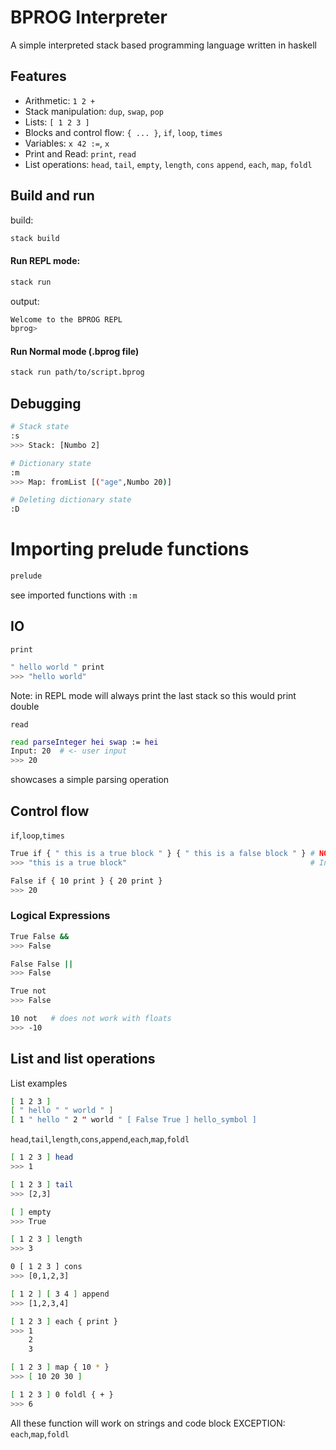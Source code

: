 # BPROG Interpreter

A simple interpreted stack based programming language written in haskell

## Features
- Arithmetic: `1 2 +`
- Stack manipulation: `dup`, `swap`, `pop`
- Lists: `[ 1 2 3 ]`
- Blocks and control flow: `{ ... }`, `if`, `loop`, `times`
- Variables: `x 42 :=`, `x`
- Print and Read: `print`, `read`
- List operations: `head`, `tail`, `empty`, `length`, `cons` `append`, `each`, `map`, `foldl`

## Build and run
build:
```bash
stack build
```
#### Run REPL mode:
```bash
stack run
```
output:
```bash
Welcome to the BPROG REPL
bprog>
```
#### Run Normal mode (.bprog file)
```bash
stack run path/to/script.bprog
```
## Debugging
```bash
# Stack state
:s
>>> Stack: [Numbo 2]

# Dictionary state
:m
>>> Map: fromList [("age",Numbo 20)]

# Deleting dictionary state
:D
```
# Importing prelude functions
```bash
prelude
```
see imported functions with `:m`

## IO

`print`
```bash
" hello world " print
>>> "hello world"
```
Note: in REPL mode will always print the last stack
so this would print double

`read`
```bash
read parseInteger hei swap := hei
Input: 20  # <- user input
>>> 20
```
showcases a simple parsing operation

## Control flow
`if`,`loop`,`times`
```bash
True if { " this is a true block " } { " this is a false block " } # NOTE: this prints as its in REPL
>>> "this is a true block"                                         # In normal mode it will need a print statement

False if { 10 print } { 20 print }
>>> 20


```
### Logical Expressions
```bash
True False &&
>>> False

False False ||
>>> False

True not
>>> False

10 not   # does not work with floats
>>> -10
```
## List and list operations
List examples
```bash
[ 1 2 3 ]
[ " hello " " world " ]
[ 1 " hello " 2 " world " [ False True ] hello_symbol ]
```

`head`,`tail`,`length`,`cons`,`append`,`each`,`map`,`foldl`
```bash
[ 1 2 3 ] head
>>> 1

[ 1 2 3 ] tail
>>> [2,3]

[ ] empty
>>> True

[ 1 2 3 ] length
>>> 3

0 [ 1 2 3 ] cons
>>> [0,1,2,3]

[ 1 2 ] [ 3 4 ] append
>>> [1,2,3,4]

[ 1 2 3 ] each { print }
>>> 1
    2
    3

[ 1 2 3 ] map { 10 * }
>>> [ 10 20 30 ]

[ 1 2 3 ] 0 foldl { + }
>>> 6
```
All these function will work on strings and code block
EXCEPTION: `each`,`map`,`foldl`

## 


